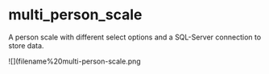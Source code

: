 # multi_person_scale
A person scale with different select options and a SQL-Server connection to store data.


![](filename%20multi-person-scale.png
